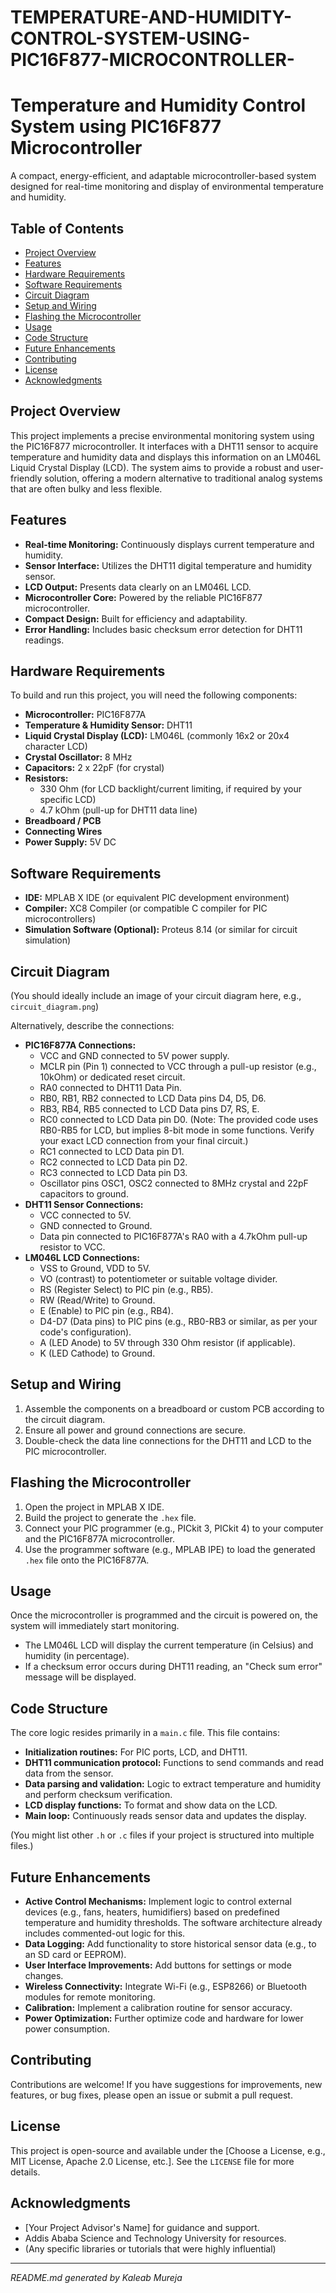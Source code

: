 # TEMPERATURE-AND-HUMIDITY-CONTROL-SYSTEM-USING-PIC16F877-MICROCONTROLLER-

# Temperature and Humidity Control System using PIC16F877 Microcontroller

A compact, energy-efficient, and adaptable microcontroller-based system designed for real-time monitoring and display of environmental temperature and humidity.

## Table of Contents
- [Project Overview](#project-overview)
- [Features](#features)
- [Hardware Requirements](#hardware-requirements)
- [Software Requirements](#software-requirements)
- [Circuit Diagram](#circuit-diagram)
- [Setup and Wiring](#setup-and-wiring)
- [Flashing the Microcontroller](#flashing-the-microcontroller)
- [Usage](#usage)
- [Code Structure](#code-structure)
- [Future Enhancements](#future-enhancements)
- [Contributing](#contributing)
- [License](#license)
- [Acknowledgments](#acknowledgments)

## Project Overview

This project implements a precise environmental monitoring system using the PIC16F877 microcontroller. It interfaces with a DHT11 sensor to acquire temperature and humidity data and displays this information on an LM046L Liquid Crystal Display (LCD). The system aims to provide a robust and user-friendly solution, offering a modern alternative to traditional analog systems that are often bulky and less flexible.

## Features

* **Real-time Monitoring:** Continuously displays current temperature and humidity.
* **Sensor Interface:** Utilizes the DHT11 digital temperature and humidity sensor.
* **LCD Output:** Presents data clearly on an LM046L LCD.
* **Microcontroller Core:** Powered by the reliable PIC16F877 microcontroller.
* **Compact Design:** Built for efficiency and adaptability.
* **Error Handling:** Includes basic checksum error detection for DHT11 readings.

## Hardware Requirements

To build and run this project, you will need the following components:

* **Microcontroller:** PIC16F877A
* **Temperature & Humidity Sensor:** DHT11
* **Liquid Crystal Display (LCD):** LM046L (commonly 16x2 or 20x4 character LCD)
* **Crystal Oscillator:** 8 MHz
* **Capacitors:** 2 x 22pF (for crystal)
* **Resistors:**
    * 330 Ohm (for LCD backlight/current limiting, if required by your specific LCD)
    * 4.7 kOhm (pull-up for DHT11 data line)
* **Breadboard / PCB**
* **Connecting Wires**
* **Power Supply:** 5V DC

## Software Requirements

* **IDE:** MPLAB X IDE (or equivalent PIC development environment)
* **Compiler:** XC8 Compiler (or compatible C compiler for PIC microcontrollers)
* **Simulation Software (Optional):** Proteus 8.14 (or similar for circuit simulation)

## Circuit Diagram

(You should ideally include an image of your circuit diagram here, e.g., `circuit_diagram.png`)

Alternatively, describe the connections:
* **PIC16F877A Connections:**
    * VCC and GND connected to 5V power supply.
    * MCLR pin (Pin 1) connected to VCC through a pull-up resistor (e.g., 10kOhm) or dedicated reset circuit.
    * RA0 connected to DHT11 Data Pin.
    * RB0, RB1, RB2 connected to LCD Data pins D4, D5, D6.
    * RB3, RB4, RB5 connected to LCD Data pins D7, RS, E.
    * RC0 connected to LCD Data pin D0. (Note: The provided code uses RB0-RB5 for LCD, but implies 8-bit mode in some functions. Verify your exact LCD connection from your final circuit.)
    * RC1 connected to LCD Data pin D1.
    * RC2 connected to LCD Data pin D2.
    * RC3 connected to LCD Data pin D3.
    * Oscillator pins OSC1, OSC2 connected to 8MHz crystal and 22pF capacitors to ground.
* **DHT11 Sensor Connections:**
    * VCC connected to 5V.
    * GND connected to Ground.
    * Data pin connected to PIC16F877A's RA0 with a 4.7kOhm pull-up resistor to VCC.
* **LM046L LCD Connections:**
    * VSS to Ground, VDD to 5V.
    * VO (contrast) to potentiometer or suitable voltage divider.
    * RS (Register Select) to PIC pin (e.g., RB5).
    * RW (Read/Write) to Ground.
    * E (Enable) to PIC pin (e.g., RB4).
    * D4-D7 (Data pins) to PIC pins (e.g., RB0-RB3 or similar, as per your code's configuration).
    * A (LED Anode) to 5V through 330 Ohm resistor (if applicable).
    * K (LED Cathode) to Ground.

## Setup and Wiring

1.  Assemble the components on a breadboard or custom PCB according to the circuit diagram.
2.  Ensure all power and ground connections are secure.
3.  Double-check the data line connections for the DHT11 and LCD to the PIC microcontroller.

## Flashing the Microcontroller

1.  Open the project in MPLAB X IDE.
2.  Build the project to generate the `.hex` file.
3.  Connect your PIC programmer (e.g., PICkit 3, PICkit 4) to your computer and the PIC16F877A microcontroller.
4.  Use the programmer software (e.g., MPLAB IPE) to load the generated `.hex` file onto the PIC16F877A.

## Usage

Once the microcontroller is programmed and the circuit is powered on, the system will immediately start monitoring.
* The LM046L LCD will display the current temperature (in Celsius) and humidity (in percentage).
* If a checksum error occurs during DHT11 reading, an "Check sum error" message will be displayed.

## Code Structure

The core logic resides primarily in a `main.c` file. This file contains:

* **Initialization routines:** For PIC ports, LCD, and DHT11.
* **DHT11 communication protocol:** Functions to send commands and read data from the sensor.
* **Data parsing and validation:** Logic to extract temperature and humidity and perform checksum verification.
* **LCD display functions:** To format and show data on the LCD.
* **Main loop:** Continuously reads sensor data and updates the display.

(You might list other `.h` or `.c` files if your project is structured into multiple files.)

## Future Enhancements

* **Active Control Mechanisms:** Implement logic to control external devices (e.g., fans, heaters, humidifiers) based on predefined temperature and humidity thresholds. The software architecture already includes commented-out logic for this.
* **Data Logging:** Add functionality to store historical sensor data (e.g., to an SD card or EEPROM).
* **User Interface Improvements:** Add buttons for settings or mode changes.
* **Wireless Connectivity:** Integrate Wi-Fi (e.g., ESP8266) or Bluetooth modules for remote monitoring.
* **Calibration:** Implement a calibration routine for sensor accuracy.
* **Power Optimization:** Further optimize code and hardware for lower power consumption.

## Contributing

Contributions are welcome! If you have suggestions for improvements, new features, or bug fixes, please open an issue or submit a pull request.

## License

This project is open-source and available under the [Choose a License, e.g., MIT License, Apache 2.0 License, etc.]. See the `LICENSE` file for more details.

## Acknowledgments

* [Your Project Advisor's Name] for guidance and support.
* Addis Ababa Science and Technology University for resources.
* (Any specific libraries or tutorials that were highly influential)

---
*README.md generated by Kaleab Mureja*
